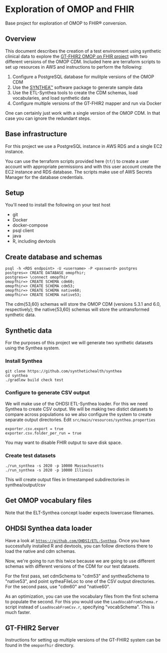 # Exploration of OMOP and FHIR
Base project for exploration of OMOP to FHIR&reg; conversion.

## Overview
This document describes the creation of a test environment using synthetic
clinical data to explore the 
[GT-FHIR2 OMOP on FHIR project](http://omoponfhir.org/) with two different versions
of the OMOP CDM.
Included here are terraform scripts to set up resources in AWS and instructions
to perform the following:
1. Configure a PostgreSQL database for mulitple versions of the OMOP CDM
2. Use the [SYNTHEA&trade;](https://synthetichealth.github.io/synthea/) 
software package to generate sample data 
3. Use the ETL-Synthea tools to create the CDM schemas, load vocabularies,
and load synthetic data
4. Configure multiple versions of the GT-FHIR2 mapper and run via Docker

One can certainly just work with a single version of the OMOP CDM. In that
case you can ignore the redundant steps.

## Base infrastructure
For this project we use a PostgreSQL instance in AWS RDS and a single 
EC2 instance.

You can use the terraform scripts provided here (`tf/`) to create a user account 
with appropriate permissions and with this user account create the EC2 
instance and RDS database. The scripts make use of AWS Secrets Manager
for the database credentials.

## Setup
You'll need to install the following on your test host
- git
- Docker
- docker-compose
- psql client
- java
- R, including devtools

## Create database and schemas 

```
psql -h <RDS endpoint> -U <username> -P <password> postgres
postgres=> CREATE DATABASE omopfhir;
postgres=> \connect omopfhir
omopfhir=> CREATE SCHEMA cdm60;
omopfhir=> CREATE SCHEMA cdm53;
omopfhir=> CREATE SCHEMA native60;
omopfhir=> CREATE SCHEMA native53;
```
The cdm{53,60} schemas will store the OMOP CDM (versions 5.3.1 and 6.0, respectively); 
the native{53,60} schemas will store the untransformed synthetic data.

## Synthetic data
For the purposes of this project we will generate two synthetic datasets
using the Synthea system.

### Install Synthea

```
git clone https://github.com/synthetichealth/synthea
cd synthea
./gradlew build check test
```

### Configure to generate CSV output 
We will make use of the OHDSI ETL-Synthea loader. For this we need Synthea
to create CSV output. We will be making two distict datasets to compare 
across populations so we also configure the system to create separate output
directories. Edit `src/main/resources/synthea.properties`

```
exporter.csv.export = true
exporter.csv.folder_per_run = true
```

You may want to disable FHIR output to save disk space.

### Create test datasets
```
./run_synthea -s 2020 -p 10000 Massachusetts
./run_synthea -s 2020 -p 10000 Illinois
```
This will create output files in timestamped subdirectories in synthea/output/csv

## Get OMOP vocabulary files
Note that the ELT-Synthea concept loader expects lowercase filenames.

## OHDSI Synthea data loader
Have a look at [`https://github.com/OHDSI/ETL-Synthea`](https://github.com/OHDSI/ETL-Synthea).
Once you have 
successfully installed R and devtools, you can follow directions there
to load the native and cdm schemas.

Now, we're going to run this twice because we are going to use different
schemas with different versions of the CDM for our test datasets.

For the first pass, set cdmSchema to "cdm53" and syntheaSchema to "native53", 
and point sytheaFileLoc to one of the CSV output directories. For the second
pass, use "cdm60" and "native60".

As an optimization, you can use the vocabulary files from the first schema
to populate the second. For this you would use the `LoadVocabFromSchema.r`
script instead of `LoadVocabFromCsv.r`, specifying "vocabSchema". This is much faster.


## GT-FHIR2 Server
Instructions for setting up multiple versions of the GT-FHIR2 system can
be found in the `omoponfhir` directory.
